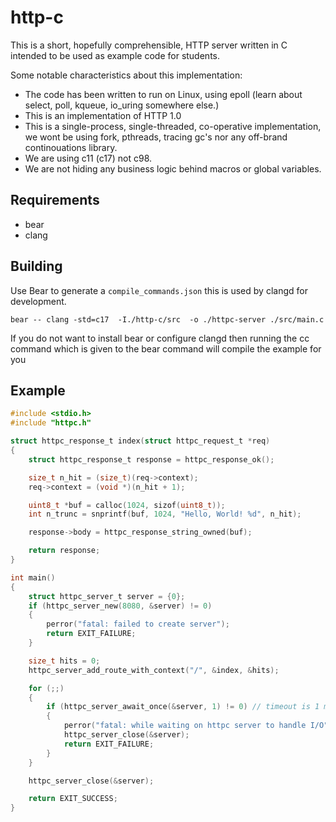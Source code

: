 # http-c

This is a short, hopefully comprehensible, HTTP server written in C intended to be used as example code for students.

Some notable characteristics about this implementation:

* The code has been written to run on Linux, using epoll (learn about select, poll, kqueue, io_uring somewhere else.)
* This is an implementation of HTTP 1.0
* This is a single-process, single-threaded, co-operative implementation, we wont be using fork, pthreads, tracing gc's nor any off-brand continouations library.
* We are using c11 (c17) not c98.
* We are not hiding any business logic behind macros or global variables.

## Requirements

* bear
* clang

## Building

Use Bear to generate a `compile_commands.json` this is used by clangd for development.

```
bear -- clang -std=c17  -I./http-c/src  -o ./httpc-server ./src/main.c
```

If you do not want to install bear or configure clangd then running the cc command which is given to the bear command will compile the example for you

## Example

```c
#include <stdio.h>
#include "httpc.h"

struct httpc_response_t index(struct httpc_request_t *req)
{
    struct httpc_response_t response = httpc_response_ok();

    size_t n_hit = (size_t)(req->context);
    req->context = (void *)(n_hit + 1);

    uint8_t *buf = calloc(1024, sizof(uint8_t));
    int n_trunc = snprintf(buf, 1024, "Hello, World! %d", n_hit);

    response->body = httpc_response_string_owned(buf);

    return response;
}

int main()
{
    struct httpc_server_t server = {0};
    if (httpc_server_new(8080, &server) != 0)
    {
        perror("fatal: failed to create server");
        return EXIT_FAILURE;
    }

    size_t hits = 0;
    httpc_server_add_route_with_context("/", &index, &hits);

    for (;;)
    {
        if (httpc_server_await_once(&server, 1) != 0) // timeout is 1 millisecond.
        {
            perror("fatal: while waiting on httpc server to handle I/O");
            httpc_server_close(&server);
            return EXIT_FAILURE;
        }
    }

    httpc_server_close(&server);

    return EXIT_SUCCESS;
}
```
